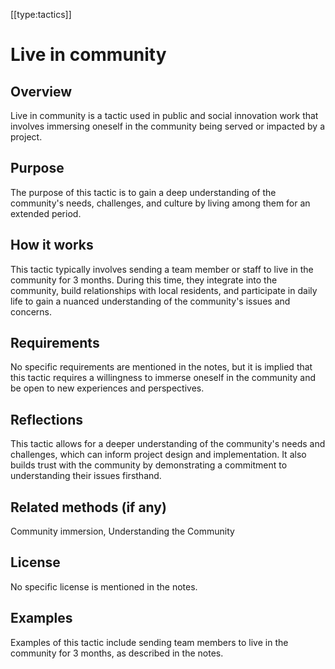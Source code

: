 [[type:tactics]]

# Live in community

## Overview
Live in community is a tactic used in public and social innovation work that involves immersing oneself in the community being served or impacted by a project.

## Purpose
The purpose of this tactic is to gain a deep understanding of the community's needs, challenges, and culture by living among them for an extended period.

## How it works
This tactic typically involves sending a team member or staff to live in the community for 3 months. During this time, they integrate into the community, build relationships with local residents, and participate in daily life to gain a nuanced understanding of the community's issues and concerns.

## Requirements
No specific requirements are mentioned in the notes, but it is implied that this tactic requires a willingness to immerse oneself in the community and be open to new experiences and perspectives.

## Reflections
This tactic allows for a deeper understanding of the community's needs and challenges, which can inform project design and implementation. It also builds trust with the community by demonstrating a commitment to understanding their issues firsthand.

## Related methods (if any)
Community immersion, Understanding the Community

## License
No specific license is mentioned in the notes.

## Examples
Examples of this tactic include sending team members to live in the community for 3 months, as described in the notes.